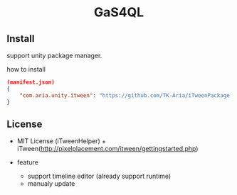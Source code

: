 <!-- # itween+ -->

<p align="center">
    <h1 align="center">GaS4QL</h1>
</p>

## Install
support unity package manager.

how to install
```manifest.json
(manifest.json)
{
    "com.aria.unity.itween": "https://github.com/TK-Aria/iTweenPackage.git" 
} 
```

## License
- MIT License (iTweenHelper) + iTween(http://pixelplacement.com/itween/gettingstarted.php)


- feature
  - support timeline editor (already support runtime)
  - manualy update
